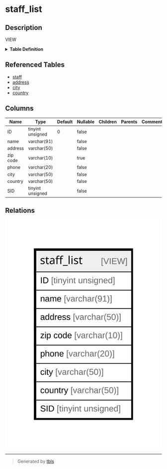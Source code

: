 # staff_list

## Description

VIEW

<details>
<summary><strong>Table Definition</strong></summary>

```sql
CREATE VIEW staff_list AS (select `s`.`staff_id` AS `ID`,concat(`s`.`first_name`,' ',`s`.`last_name`) AS `name`,`a`.`address` AS `address`,`a`.`postal_code` AS `zip code`,`a`.`phone` AS `phone`,`sakila_db`.`city`.`city` AS `city`,`sakila_db`.`country`.`country` AS `country`,`s`.`store_id` AS `SID` from (((`sakila_db`.`staff` `s` join `sakila_db`.`address` `a` on((`s`.`address_id` = `a`.`address_id`))) join `sakila_db`.`city` on((`a`.`city_id` = `sakila_db`.`city`.`city_id`))) join `sakila_db`.`country` on((`sakila_db`.`city`.`country_id` = `sakila_db`.`country`.`country_id`))))
```

</details>

## Referenced Tables

- [staff](staff.md)
- [address](address.md)
- [city](city.md)
- [country](country.md)

## Columns

| Name | Type | Default | Nullable | Children | Parents | Comment |
| ---- | ---- | ------- | -------- | -------- | ------- | ------- |
| ID | tinyint unsigned | 0 | false |  |  |  |
| name | varchar(91) |  | false |  |  |  |
| address | varchar(50) |  | false |  |  |  |
| zip code | varchar(10) |  | true |  |  |  |
| phone | varchar(20) |  | false |  |  |  |
| city | varchar(50) |  | false |  |  |  |
| country | varchar(50) |  | false |  |  |  |
| SID | tinyint unsigned |  | false |  |  |  |

## Relations

![er](staff_list.svg)

---

> Generated by [tbls](https://github.com/k1LoW/tbls)
